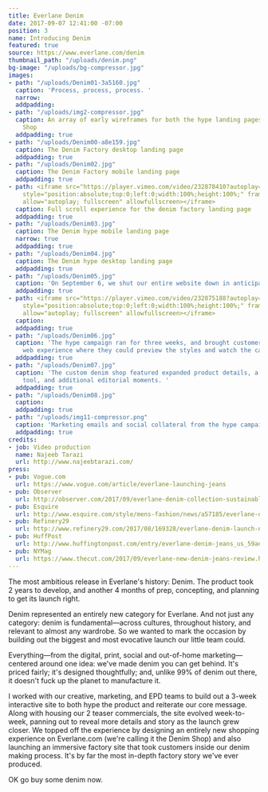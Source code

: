 ```yaml
---
title: Everlane Denim
date: 2017-09-07 12:41:00 -07:00
position: 3
name: Introducing Denim
featured: true
source: https://www.everlane.com/denim
thumbnail_path: "/uploads/denim.png"
bg-image: "/uploads/bg-compressor.jpg"
images:
- path: "/uploads/Denim01-3a5160.jpg"
  caption: 'Process, process, process. '
  narrow: 
  addpadding: 
- path: "/uploads/img2-compressor.jpg"
  caption: An array of early wireframes for both the hype landing pages and Denim
    Shop
  addpadding: true
- path: "/uploads/Denim00-a8e159.jpg"
  caption: The Denim Factory desktop landing page
  addpadding: true
- path: "/uploads/Denim02.jpg"
  caption: The Denim Factory mobile landing page
  addpadding: true
- path: <iframe src="https://player.vimeo.com/video/232878410?autoplay=1&loop=1&title=0&byline=0&portrait=0"
    style="position:absolute;top:0;left:0;width:100%;height:100%;" frameborder="0"
    allow="autoplay; fullscreen" allowfullscreen></iframe>
  caption: Full scroll experience for the denim factory landing page
  addpadding: true
- path: "/uploads/Denim03.jpg"
  caption: The Denim hype mobile landing page
  narrow: true
  addpadding: true
- path: "/uploads/Denim04.jpg"
  caption: The Denim hype desktop landing page
  addpadding: true
- path: "/uploads/Denim05.jpg"
  caption: 'On September 6, we shut our entire website down in anticipation for denim. '
  addpadding: true
- path: <iframe src="https://player.vimeo.com/video/232875188?autoplay=1&loop=1&title=0&byline=0&portrait=0"
    style="position:absolute;top:0;left:0;width:100%;height:100%;" frameborder="0"
    allow="autoplay; fullscreen" allowfullscreen></iframe>
  caption: 
  addpadding: true
- path: "/uploads/Denim06.jpg"
  caption: 'The hype campaign ran for three weeks, and brought customers to an immersive
    web experience where they could preview the styles and watch the campaign videos. '
  addpadding: true
- path: "/uploads/Denim07.jpg"
  caption: 'The custom denim shop featured expanded product details, a comparison
    tool, and additional editorial moments. '
  addpadding: true
- path: "/uploads/Denim08.jpg"
  caption: 
  addpadding: true
- path: "/uploads/img11-compressor.png"
  caption: 'Marketing emails and social collateral from the hype campaign.  '
  addpadding: true
credits:
- job: Video production
  name: Najeeb Tarazi
  url: http://www.najeebtarazi.com/
press:
- pub: Vogue.com
  url: https://www.vogue.com/article/everlane-launching-jeans
- pub: Observer
  url: http://observer.com/2017/09/everlane-denim-collection-sustainable/
- pub: Esquire
  url: http://www.esquire.com/style/mens-fashion/news/a57185/everlane-denim-jeans-launch/
- pub: Refinery29
  url: http://www.refinery29.com/2017/08/169328/everlane-denim-launch-new-jeans-styles
- pub: HuffPost
  url: http://www.huffingtonpost.com/entry/everlane-denim-jeans_us_59aeb88fe4b0354e440cab53
- pub: NYMag
  url: https://www.thecut.com/2017/09/everlane-new-denim-jeans-review.html
---
```


The most ambitious release in Everlane's history: Denim. The product took 2 years to develop, and another 4 months of prep, concepting, and planning to get its launch right.

Denim represented an entirely new category for Everlane. And not just any category: denim is fundamental—across cultures, throughout history, and relevant to almost any wardrobe. So we wanted to mark the occasion by building out the biggest and most evocative launch our little team could.

Everything—from the digital, print, social and out-of-home marketing—centered around one idea: we've made denim you can get behind. It's priced fairly; it's designed thoughtfully; and, unlike 99% of denim out there, it doesn't fuck up the planet to manufacture it.

I worked with our creative, marketing, and EPD teams to build out a 3-week interactive site to both hype the product and reiterate our core message. Along with housing our 2 teaser commercials, the site evolved week-to-week, panning out to reveal more details and story as the launch grew closer. We topped off the experience by designing an entirely new shopping experience on Everlane.com (we're calling it the Denim Shop) and also launching an immersive factory site that took customers inside our denim making process. It's by far the most in-depth factory story we've ever produced.

OK go buy some denim now.
